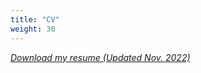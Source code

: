 ```yaml
---
title: "CV"
weight: 30
---
```


[_Download my resume (Updated Nov. 2022)_](/files/CV_Seropian_Thomas_202211.pdf)